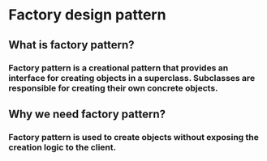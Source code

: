 # Factory design pattern

## What is factory pattern?
### Factory pattern is a creational pattern that provides an interface for creating objects in a superclass. Subclasses are responsible for creating their own concrete objects.

## Why we need factory pattern?
### Factory pattern is used to create objects without exposing the creation logic to the client.

